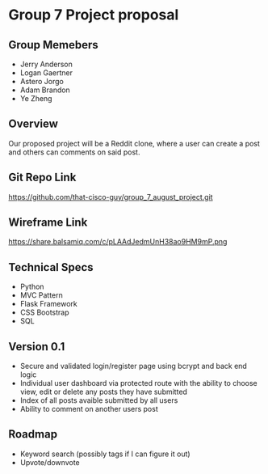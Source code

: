 # Group 7 Project proposal

## Group Memebers

- Jerry Anderson
- Logan Gaertner
- Astero Jorgo
- Adam Brandon
- Ye Zheng

## Overview

Our proposed project will be a Reddit clone, where a user can create a post and others can comments on said post.

## Git Repo Link

<https://github.com/that-cisco-guy/group_7_august_project.git>

## Wireframe Link

<https://share.balsamiq.com/c/pLAAdJedmUnH38ao9HM9mP.png>

## Technical Specs

- Python
- MVC Pattern
- Flask Framework
- CSS Bootstrap
- SQL

## Version 0.1

- Secure and validated login/register page using bcrypt and back end logic
- Individual user dashboard via protected route with the ability to choose view, edit or delete any posts they have submitted
- Index of all posts avaible submitted by all users
- Ability to comment on another users post

## Roadmap

- Keyword search (possibly tags if I can figure it out)
- Upvote/downvote
